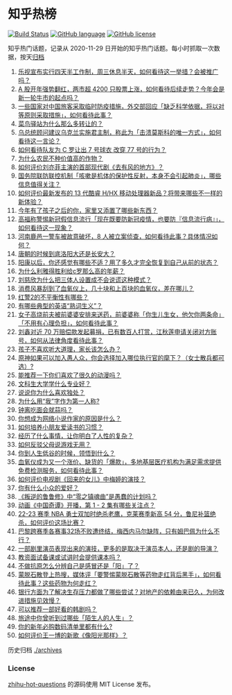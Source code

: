 # 知乎热榜
[![Build Status](https://github.com/ToWeLong/zhihu-hot-questions/workflows/CI/badge.svg)](https://github.com/ToWeLong/zhihu-hot-questions/actions)
[![GitHub language](https://img.shields.io/badge/language-golang-orange.svg)](https://golang.org/)
[![GitHub license](https://img.shields.io/github/license/ToWeLong/zhihu-hot-questions)](https://github.com/ToWeLong/zhihu-hot-questions/blob/main/LICENSE)

知乎热门话题，记录从 2020-11-29 日开始的知乎热门话题。每小时抓取一次数据，按天[归档](./archives)

<!-- BEGIN -->

1. [乐视宣布实行四天半工作制，周三休息半天，如何看待这一举措？会被推广吗？](https://www.zhihu.com/question/576523800)
1. [A 股开年强势翻红，两市超 4200 只股票上涨，如何看待后续走势？今年会是新一轮牛市的起点吗？](https://www.zhihu.com/question/576534043)
1. [一些国家对中国旅客采取临时防疫措施，外交部回应「缺乏科学依据，将以对等原则采取措施」，如何看待此事？](https://www.zhihu.com/question/576529261)
1. [菜鸟驿站为什么那么多转让的？](https://www.zhihu.com/question/458627547)
1. [乌总统顾问建议乌克兰实施君主制，称此为「击溃莫斯科的唯一方式」，如何看待这一言论？](https://www.zhihu.com/question/576492878)
1. [如何看待队友为 C 罗让出 7 号球衣 改穿 77 号的行为？](https://www.zhihu.com/question/576538379)
1. [为什么农民不种价值高的作物？](https://www.zhihu.com/question/541434087)
1. [如何评价刘亦菲主演的首部现代剧《去有风的地方》？](https://www.zhihu.com/question/576228347)
1. [国务院联防联控机制「咳嗽是机体的保护性反射，本身不会引起肺炎」，哪些信息值得关注？](https://www.zhihu.com/question/576527447)
1. [如何评价最新发布的 13 代酷睿 H/HX 移动处理器新品？将带来哪些不一样的新体验？](https://www.zhihu.com/question/576444258)
1. [今年有了孩子之后的你，家里又添置了哪些新东西？](https://www.zhihu.com/question/572346949)
1. [高福称警惕新冠假信息流行「现在既要防新冠疫情，也要防『信息流行病』」，如何看待这一现象？](https://www.zhihu.com/question/576527558)
1. [河南鹿邑一警车被故意破坏，8 人被立案侦查，如何看待此事？具体情况如何？](https://www.zhihu.com/question/576521248)
1. [唐朝的时候到底洛阳大还是长安大？](https://www.zhihu.com/question/30655465)
1. [阳康以后，你还感觉有哪些不适？用了多久才完全恢复到自己从前的状态？](https://www.zhihu.com/question/576510658)
1. [为什么利雅得胜利给c罗那么高的年薪？](https://www.zhihu.com/question/575860793)
1. [刘慈欣为什么把三体人设置成不会说谎这种模式？](https://www.zhihu.com/question/498058002)
1. [消费风暴刮到了血氧仪上，几十块和上百块的血氧仪，差在哪儿？](https://www.zhihu.com/question/576251430)
1. [红警2的不平衡性有哪些？](https://www.zhihu.com/question/280398658)
1. [有哪些典型的英语“熟词生义”？](https://www.zhihu.com/question/51562126)
1. [女子高烧前夫被前婆婆安排来送药，前婆婆称「你生儿生女，他欠你两条命」「不用有心理负担」，如何看待此事？](https://www.zhihu.com/question/575623903)
1. [刘鑫对近 70 万赔偿款发起募捐，已有数百人打赏，江秋莲申请关闭对方账号，如何从法律角度看待此事？](https://www.zhihu.com/question/576546980)
1. [孩子不喜欢听大道理，家长该怎么办？](https://www.zhihu.com/question/572180683)
1. [原神如果可以加入愚人众，你会选择加入哪位执行官的麾下？（女士散兵都可选）?](https://www.zhihu.com/question/574618738)
1. [能推荐一下你们喜欢了很久的动漫吗？](https://www.zhihu.com/question/576307287)
1. [文科生大学学什么专业好？](https://www.zhihu.com/question/464835095)
1. [说说你为什么喜欢独处？](https://www.zhihu.com/question/572140391)
1. [为什么用“我”字作为第一人称?](https://www.zhihu.com/question/575431526)
1. [钟离吃面会就蒜吗？](https://www.zhihu.com/question/571115951)
1. [你想成为网络小说作家的原因是什么？](https://www.zhihu.com/question/576307517)
1. [如何培养小朋友爱读书的习惯？](https://www.zhihu.com/question/569774424)
1. [经历了什么事情，让你明白了人性的复杂？](https://www.zhihu.com/question/527865672)
1. [如何反驳父母说游戏无用？](https://www.zhihu.com/question/575023071)
1. [你到人生低谷的时候，领悟到什么？](https://www.zhihu.com/question/571883852)
1. [血氧仪成为又一个涨价、缺货的「爆款」，多地基层医疗机构为满足需求提供免费检测服务，如何看待此事？](https://www.zhihu.com/question/575821222)
1. [如何评价电视剧《回来的女儿》中梅婷的演技？](https://www.zhihu.com/question/574356718)
1. [你有什么小众的爱好？](https://www.zhihu.com/question/21510834)
1. [《叛逆的鲁鲁修》中“零之镇魂曲”是愚蠢的计划吗？](https://www.zhihu.com/question/565626873)
1. [动画《中国奇谭》开播，第 1 - 2 集有哪些关注点？](https://www.zhihu.com/question/576059467)
1. [22-23 赛季 NBA 勇士双加时绝杀老鹰，克莱赛季新高 54 分，鲁尼补篮绝杀，如何评价这场比赛？](https://www.zhihu.com/question/576492151)
1. [巴黎跨赛季各赛事32场不败遭终结，梅西内马尔缺阵，只有姆巴佩为什么不行？](https://www.zhihu.com/question/576228215)
1. [一部剧里演员表现出来的演技，更多的是取决于演员本人，还是剧的导演？](https://www.zhihu.com/question/405760641)
1. [教资面试备课或试讲时会提供课本吗？](https://www.zhihu.com/question/455302442)
1. [不做抗原怎么分辨自己是感冒还是「阳」了？](https://www.zhihu.com/question/576407944)
1. [蒙脱石散登上热搜，媒体评「要警惕蒙脱石散等药物走红背后黑手」，如何看待此事？这些药物为何走红？](https://www.zhihu.com/question/576525578)
1. [银行方面为了解决生存压力都做了哪些尝试？对地产的依赖由来已久，为何改进措施见效慢？](https://www.zhihu.com/question/574815218)
1. [可以推荐一部好看的韩剧吗？](https://www.zhihu.com/question/574091644)
1. [旅途中你曾听到过哪些「陌生人的人生」？](https://www.zhihu.com/question/573150442)
1. [你的新年必购数码清单里都有什么?](https://www.zhihu.com/question/576442203)
1. [如何评价王一博的新歌《像阳光那样》？](https://www.zhihu.com/question/575720436)

<!-- END -->

历史归档 [./archives](./archives)


### License
[zhihu-hot-questions](https://github.com/towelong/zhihu-hot-questions) 的源码使用 MIT License 发布。
